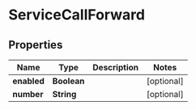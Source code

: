 

# ServiceCallForward


## Properties

| Name | Type | Description | Notes |
|------------ | ------------- | ------------- | -------------|
|**enabled** | **Boolean** |  |  [optional] |
|**number** | **String** |  |  [optional] |



